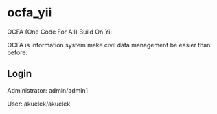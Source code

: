 # ocfa_yii
OCFA (One Code For All) Build On Yii

OCFA is information system make civil data management be easier than before.

Login
-----
Administrator:
admin/admin1

User:
akuelek/akuelek
